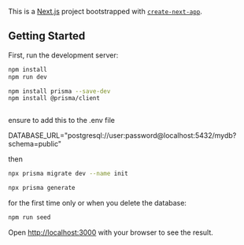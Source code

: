 This is a [Next.js](https://nextjs.org) project bootstrapped with [`create-next-app`](https://nextjs.org/docs/app/api-reference/cli/create-next-app).

## Getting Started

First, run the development server:

```bash
npm install
npm run dev

npm install prisma --save-dev
npm install @prisma/client 



```
ensure to add this to the .env file

DATABASE_URL="postgresql://user:password@localhost:5432/mydb?schema=public"

then 
```bash
npx prisma migrate dev --name init

npx prisma generate

```
for the first time only or when you delete the database:

```bash
npm run seed
```

Open [http://localhost:3000](http://localhost:3000) with your browser to see the result.
